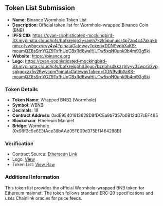 ## Token List Submission

- **Name**: Binance Wormhole Token List
- **Description**: Official token list for Wormhole-wrapped Binance Coin (BNB)
- **IPFS CID**: https://cyan-sophisticated-mockingbird-33.mypinata.cloud/ipfs/bafkreigo2ysamh7kzk5punuicr4p7zp4c47akgkbnmcqfvw5qexvrvy4y4?pinataGatewayToken=DDN9vdbXaKS-moumQZ8sSrnYGZ9TxfhUqCBxRd8waHjUTw5xqN0upk9b4m93g5ki
- **Website**: https://binance.org
- **Logo**: https://cyan-sophisticated-mockingbird-33.mypinata.cloud/ipfs/bafkreigbhd3guo7bznbhsdkkzzjrlyyv3swpr33vpsgkgoxzx5v26wvcpm?pinataGatewayToken=DDN9vdbXaKS-moumQZ8sSrnYGZ9TxfhUqCBxRd8waHjUTw5xqN0upk9b4m93g5ki

### Token Details
- **Token Name**: Wrapped BNB2 (Wormhole)
- **Symbol**: WBNB
- **Decimals**: 18
- **Contract Address**: 0xdE95401613628D8fDCEa9b7357b0B12dD7cEF485
- **Blockchain**: Ethereum Mainnet
- **Bridge**: Wormhole (0x98f3c9e6E3fAce36bAAd05FE09d375Ef1464288B)

### Verification
- Contract Source: [Etherscan Link](https://etherscan.io/token/0xde95401613628d8fdcea9b7357b0b12dd7cef485)
- Logo: [View](https://cyan-sophisticated-mockingbird-33.mypinata.cloud/ipfs/bafkreigbhd3guo7bznbhsdkkzzjrlyyv3swpr33vpsgkgoxzx5v26wvcpm?pinataGatewayToken=DDN9vdbXaKS-moumQZ8sSrnYGZ9TxfhUqCBxRd8waHjUTw5xqN0upk9b4m93g5ki)
- Token List: [View Raw](https://cyan-sophisticated-mockingbird-33.mypinata.cloud/ipfs/bafkreigo2ysamh7kzk5punuicr4p7zp4c47akgkbnmcqfvw5qexvrvy4y4?pinataGatewayToken=DDN9vdbXaKS-moumQZ8sSrnYGZ9TxfhUqCBxRd8waHjUTw5xqN0upk9b4m93g5ki)

### Additional Information
This token list provides the official Wormhole-wrapped BNB token for Ethereum mainnet. 
The token follows standard ERC-20 specifications and uses Chainlink oracles for price feeds.
